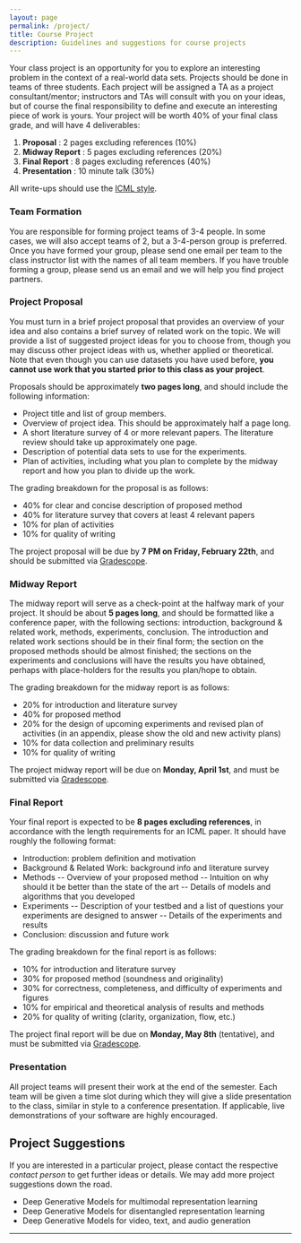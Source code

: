 ```yaml
---
layout: page
permalink: /project/
title: Course Project
description: Guidelines and suggestions for course projects
---
```


Your class project is an opportunity for you to explore an interesting problem in the context of a real-world data sets.
Projects should be done in teams of three students.
Each project will be assigned a TA as a project consultant/mentor; instructors and TAs will consult with you on your ideas, but of course the final responsibility to define and execute an interesting piece of work is yours. Your project will be worth 40% of your final class grade, and will have 4 deliverables:

1. **Proposal** : 2 pages excluding references (10%)
2. **Midway Report** : 5 pages excluding references (20%)
3. **Final Report** : 8 pages excluding references (40%)
4. **Presentation** : 10 minute talk (30%)

All write-ups should use the [ICML style](https://media.neurips.cc/Conferences/ICML2019/Styles/icml2019_style.zip).

### Team Formation

You are responsible for forming project teams of 3-4 people.
In some cases, we will also accept teams of 2, but a 3-4-person group is preferred.
Once you have formed your group, please send one email per team to the class instructor list with the names of all team members.
If you have trouble forming a group, please send us an email and we will help you find project partners.

### Project Proposal

You must turn in a brief project proposal that provides an overview of your idea and also contains a brief survey of related work on the topic.
We will provide a list of suggested project ideas for you to choose from, though you may discuss other project ideas with us, whether applied or theoretical.
Note that even though you can use datasets you have used before, **you cannot use work that you started prior to this class as your project**.

Proposals should be approximately **two pages long**, and should include the following information:

- Project title and list of group members.
- Overview of project idea. This should be approximately half a page long.
- A short literature survey of 4 or more relevant papers. The literature review should take up approximately one page.
- Description of potential data sets to use for the experiments.
- Plan of activities, including what you plan to complete by the midway report and how you plan to divide up the work.

The grading breakdown for the proposal is as follows:

- 40% for clear and concise description of proposed method
- 40% for literature survey that covers at least 4 relevant papers
- 10% for plan of activities
- 10% for quality of writing

The project proposal will be due by **7 PM on Friday, February 22th**, and should be submitted via [Gradescope](https://www.gradescope.com/courses/36025).

### Midway Report

The midway report will serve as a check-point at the halfway mark of your project.
It should be about **5 pages long**, and should be formatted like a conference paper, with the following sections: introduction, background & related work, methods, experiments, conclusion.
The introduction and related work sections should be in their final form; the section on the proposed methods should be almost finished; the sections on the experiments and conclusions will have the results you have obtained, perhaps with place-holders for the results you plan/hope to obtain.

The grading breakdown for the midway report is as follows:

- 20% for introduction and literature survey
- 40% for proposed method
- 20% for the design of upcoming experiments and revised plan of activities (in an appendix, please show the old and new activity plans)
- 10% for data collection and preliminary results
- 10% for quality of writing

The project midway report will be due on **Monday, April 1st**, and must be submitted via [Gradescope](https://www.gradescope.com/courses/36025).

### Final Report

Your final report is expected to be **8 pages excluding references**, in accordance with the length requirements for an ICML paper. It should have roughly the following format:

- Introduction: problem definition and motivation
- Background & Related Work: background info and literature survey
- Methods
-- Overview of your proposed method
-- Intuition on why should it be better than the state of the art
-- Details of models and algorithms that you developed
- Experiments
-- Description of your testbed and a list of questions your experiments are designed to answer
-- Details of the experiments and results
- Conclusion: discussion and future work

The grading breakdown for the final report is as follows:

- 10% for introduction and literature survey
- 30% for proposed method (soundness and originality)
- 30% for correctness, completeness, and difficulty of experiments and figures
- 10% for empirical and theoretical analysis of results and methods
- 20% for quality of writing (clarity, organization, flow, etc.)

The project final report will be due on **Monday, May 8th** (tentative), and must be submitted via [Gradescope](https://www.gradescope.com/courses/36025).

### Presentation

All project teams will present their work at the end of the semester.
Each team will be given a time slot during which they will give a slide presentation to the class, similar in style to a conference presentation.
If applicable, live demonstrations of your software are highly encouraged.


## Project Suggestions

If you are interested in a particular project, please contact the respective *contact person* to get further ideas or details.
We may add more project suggestions down the road.

- Deep Generative Models for multimodal representation learning
- Deep Generative Models for disentangled representation learning
- Deep Generative Models for video, text, and audio generation

***

